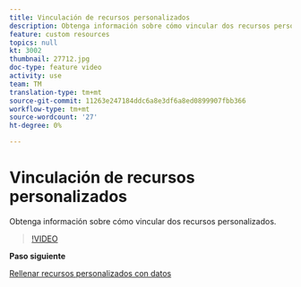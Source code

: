 ```yaml
---
title: Vinculación de recursos personalizados
description: Obtenga información sobre cómo vincular dos recursos personalizados.
feature: custom resources
topics: null
kt: 3002
thumbnail: 27712.jpg
doc-type: feature video
activity: use
team: TM
translation-type: tm+mt
source-git-commit: 11263e247184ddc6a8e3df6a8ed0899907fbb366
workflow-type: tm+mt
source-wordcount: '27'
ht-degree: 0%

---
```



# Vinculación de recursos personalizados

Obtenga información sobre cómo vincular dos recursos personalizados.

>[!VIDEO](https://video.tv.adobe.com/v/27712?quality=9)

**Paso siguiente**

[Rellenar recursos personalizados con datos](./populate-custom-resources-with-data.md)
